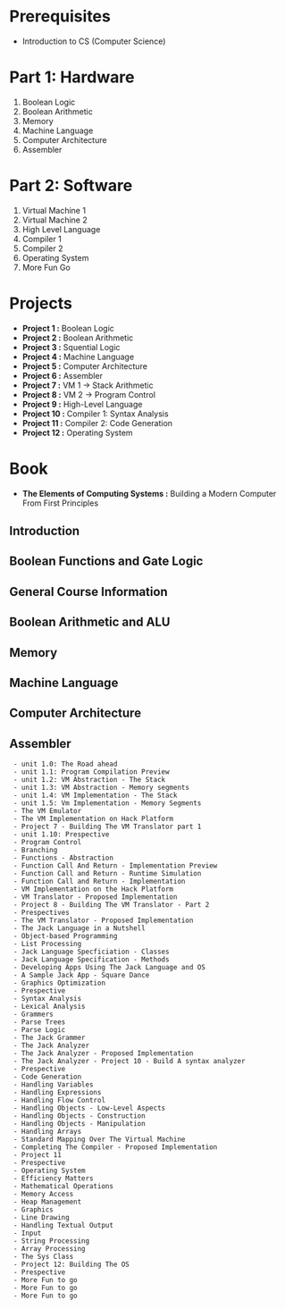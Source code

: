 
# Prerequisites

- Introduction to CS (Computer Science)

# Part 1: Hardware 
1. Boolean Logic 
2. Boolean Arithmetic 
3. Memory 
4. Machine Language 
5. Computer Architecture
6. Assembler

# Part 2: Software 
1. Virtual Machine 1 
2. Virtual Machine 2 
3. High Level Language 
4. Compiler 1 
5. Compiler 2 
6. Operating System
7. More Fun Go 

# Projects
- **Project 1 :** Boolean Logic 
- **Project 2 :** Boolean Arithmetic 
- **Project 3 :** Squential Logic 
- **Project 4 :** Machine Language 
- **Project 5 :** Computer Architecture
- **Project 6 :** Assembler
- **Project 7 :** VM 1 &rarr; Stack Arithmetic
- **Project 8 :** VM 2 &rarr; Program Control
- **Project 9 :** High-Level Language 
- **Project 10 :** Compiler 1: Syntax Analysis 
- **Project 11 :** Compiler 2: Code Generation
- **Project 12 :** Operating System
# Book
- **The Elements of Computing Systems :** Building a Modern Computer From First Principles 



## Introduction
## Boolean Functions and Gate Logic
## General Course Information
## Boolean Arithmetic and ALU 
## Memory 
## Machine Language 
## Computer Architecture
## Assembler



     - unit 1.0: The Road ahead 
     - unit 1.1: Program Compilation Preview
     - unit 1.2: VM Abstraction - The Stack 
     - unit 1.3: VM Abstraction - Memory segments 
     - unit 1.4: VM Implementation - The Stack 
     - unit 1.5: Vm Implementation - Memory Segments 
     - The VM Emulator 
     - The VM Implementation on Hack Platform 
     - Project 7 - Building The VM Translator part 1 
     - unit 1.10: Prespective 
     - Program Control
     - Branching 
     - Functions - Abstraction
     - Function Call And Return - Implementation Preview 
     - Function Call and Return - Runtime Simulation
     - Function Call and Return - Implementation
     - VM Implementation on the Hack Platform 
     - VM Translator - Proposed Implementation
     - Project 8 - Building The VM Translator - Part 2 
     - Prespectives 
     - The VM Translator - Proposed Implementation
     - The Jack Language in a Nutshell 
     - Object-based Programming 
     - List Processing 
     - Jack Language Specficiation - Classes 
     - Jack Language Specification - Methods 
     - Developing Apps Using The Jack Language and OS 
     - A Sample Jack App - Square Dance 
     - Graphics Optimization
     - Prespective 
     - Syntax Analysis 
     - Lexical Analysis 
     - Grammers 
     - Parse Trees 
     - Parse Logic 
     - The Jack Grammer
     - The Jack Analyzer
     - The Jack Analyzer - Proposed Implementation
     - The Jack Analyzer - Project 10 - Build A syntax analyzer
     - Prespective 
     - Code Generation
     - Handling Variables 
     - Handling Expressions 
     - Handling Flow Control 
     - Handling Objects - Low-Level Aspects 
     - Handling Objects - Construction
     - Handling Objects - Manipulation
     - Handling Arrays 
     - Standard Mapping Over The Virtual Machine 
     - Completing The Compiler - Proposed Implementation
     - Project 11 
     - Prespective 
     - Operating System 
     - Efficiency Matters 
     - Mathematical Operations 
     - Memory Access 
     - Heap Management 
     - Graphics 
     - Line Drawing 
     - Handling Textual Output 
     - Input 
     - String Processing 
     - Array Processing 
     - The Sys Class 
     - Project 12: Building The OS 
     - Prespective 
     - More Fun to go 
     - More Fun to go 
     - More Fun to go 
